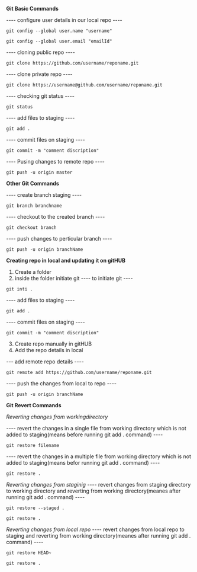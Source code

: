**Git Basic Commands**

---- configure user details in our local repo ----
```
git config --global user.name "username"
```
```
git config --global user.email "emailId"
```

---- cloning public repo ----
```
git clone https://github.com/username/reponame.git
```

---- clone private repo ----
```
git clone https://username@github.com/username/reponame.git
```

---- checking git status ----
```
git status
```

---- add files to staging ----
```
git add .
```

---- commit files on staging ----
```
git commit -m "comment discription"
```

---- Pusing changes to remote repo ----
```
git push -u origin master
```


**Other Git Commands**

---- create branch staging ----
```
git branch branchname
```

---- checkout to the created branch ----
```
git checkout branch
```

---- push changes to perticular branch ----
```
git push -u origin branchName
```


**Creating repo in local and updating it on gitHUB**

1) Create a folder
2) inside the folder initiate git
---- to initiate git ----
```
git inti .
```

---- add files to staging ----
```
git add .
```

---- commit files on staging ----
```
git commit -m "comment discription"
```

3) Create repo manually in gitHUB
4) Add the repo details in local

--- add remote repo details ----
```
git remote add https://github.com/username/reponame.git
```

---- push the changes from local to repo ---- 
```
git push -u origin branchName
```
**Git Revert Commands**

*Reverting changes from workingdirectory*

---- revert the changes in a single file from working directory which is not added to staging(means before running git add . command) ----
```
git restore filename
```
---- revert the changes in a multiple file from working directory which is not added to staging(means befor running git add . command) ----
```
git restore .
```

*Reverting changes from staginig*
---- revert changes from staging directory to working directory and reverting from working directory(meanes after running git add . command) ----
```
git restore --staged .
```
```
git restore .
```

*Reverting changes from local repo*
---- revert changes from local repo to staging and reverting from working directory(meanes after running git add . command) ----
```
git restore HEAD~
```
```
git restore .
```





